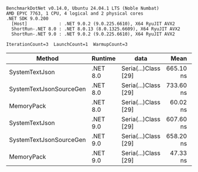 ```

BenchmarkDotNet v0.14.0, Ubuntu 24.04.1 LTS (Noble Numbat)
AMD EPYC 7763, 1 CPU, 4 logical and 2 physical cores
.NET SDK 9.0.200
  [Host]            : .NET 9.0.2 (9.0.225.6610), X64 RyuJIT AVX2
  ShortRun-.NET 8.0 : .NET 8.0.13 (8.0.1325.6609), X64 RyuJIT AVX2
  ShortRun-.NET 9.0 : .NET 9.0.2 (9.0.225.6610), X64 RyuJIT AVX2

IterationCount=3  LaunchCount=1  WarmupCount=3  

```
| Method                  | Runtime  | data                 | Mean      | Error      | StdDev   | Min       | Max       | Gen0   | Allocated |
|------------------------ |--------- |--------------------- |----------:|-----------:|---------:|----------:|----------:|-------:|----------:|
| SystemTextJson          | .NET 8.0 | Seria(...)Class [29] | 665.10 ns | 104.535 ns | 5.730 ns | 659.78 ns | 671.16 ns | 0.0229 |     392 B |
| SystemTextJsonSourceGen | .NET 8.0 | Seria(...)Class [29] | 733.60 ns |  96.142 ns | 5.270 ns | 728.45 ns | 738.99 ns | 0.0277 |     464 B |
| MemoryPack              | .NET 8.0 | Seria(...)Class [29] |  60.02 ns |  27.244 ns | 1.493 ns |  58.97 ns |  61.73 ns | 0.0072 |     120 B |
| SystemTextJson          | .NET 9.0 | Seria(...)Class [29] | 607.60 ns |  31.358 ns | 1.719 ns | 606.34 ns | 609.56 ns | 0.0229 |     392 B |
| SystemTextJsonSourceGen | .NET 9.0 | Seria(...)Class [29] | 658.20 ns |  60.703 ns | 3.327 ns | 655.39 ns | 661.87 ns | 0.0277 |     464 B |
| MemoryPack              | .NET 9.0 | Seria(...)Class [29] |  47.33 ns |   3.129 ns | 0.172 ns |  47.14 ns |  47.47 ns | 0.0072 |     120 B |
